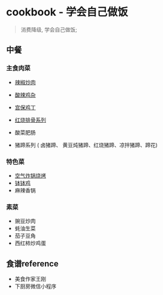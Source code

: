 # cookbook - 学会自己做饭

> 消费降级, 学会自己做饭;

## 中餐

### 主食肉菜

- [辣椒炒肉](./chinese_food/meat/01辣椒炒肉.md)
- [酸辣鸡杂](./chinese_food/meat/02酸辣鸡杂.md)
- [宫保鸡丁](./chinese_food/meat/03宫保鸡丁.md)
- [红烧排骨系列](./chinese_food/meat/04红烧排骨系列.md)

- 酸菜肥肠

- 猪蹄系列 ( 卤猪蹄、 黄豆炖猪蹄、红烧猪蹄、凉拌猪蹄、蹄花)



### 特色菜
- [空气炸锅烧烤](./chinese_food/special_dishes/01空气炸锅烧烤.md)
- [钵钵鸡](./chinese_food/special_dishes/02钵钵鸡.md)
- 麻辣香锅




### 素菜

- 豌豆炒肉
- 蚝油生菜
- 茄子豆角
- 西红柿炒鸡蛋




## 食谱reference
- 美食作家王刚
- 下厨房微信小程序


